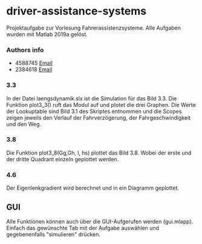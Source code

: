 # driver-assistance-systems
Projektaufgabe zur Vorlesung Fahrerassistenzsysteme.
Alle Aufgaben wurden mit Matlab 2019a gelöst.
### Authors info

* 4588745 [Email](mailto:it16078@lehre.dhbw-stuttgart.de)
* 2384618 [Email](mailto:it16029@lehre.dhbw-stuttgart.de)



### 3.3

In der Datei laengsdynamik.slx ist die Simulation für das Bild 3.3. Die Funktion plot3_3() ruft das Modul auf und plotet die drei Graphen. Die Werte der Lookuptable sind Bild 3.1 des Skriptes entnommen und die Scopes zeigen jeweils den Verlauf der Fahrverzögerung, der Fahrgeschwindigkeit und den Weg.


### 3.8

Die Funktion plot3_8(Gg,Gh, l, hs) plottet das Bild 3.8. Wobei der erste und der dritte Quadrant einzeln geplottet werden.

### 4.6 

Der Eigenlenkgradient wird berechnet und in ein Diagramm geplottet.

## GUI

Alle Funktionen können auch über die GUI-Aufgerufen werden (gui.mlapp). Einfach das gewünschte Tab mit der Aufgabe auswählen und gegebenenfalls "simulieren" drücken.
